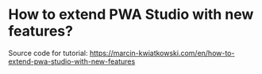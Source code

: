 # How to extend PWA Studio with new features?

Source code for tutorial: https://marcin-kwiatkowski.com/en/how-to-extend-pwa-studio-with-new-features